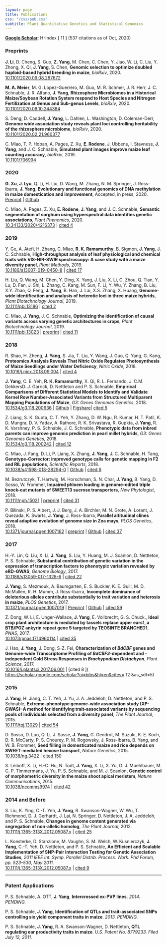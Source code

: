 ```yaml
---
layout: page
title: Publications
css: "/css/pub.css"
subtitle: Plant Quantitative Genetics and Statistical Genomics
---
```





__[Google Scholar](https://scholar.google.com/citations?hl=en&user=2CiKnzkAAAAJ)__: H-Index [ 11 ] (537 citations as of Oct, 2020)  

### Preprints

__J. Li__, D. Cheng, S. Guo, __Z. Yang__, M. Chen, C. Chen, Y. Jiao, W. Li, C. Liu, Y. Zhong, X. Qi, 
__J. Yang__, S. Chen, __Genomic selection to optimize doubled haploid-based hybrid breeding in maize__, _bioRxiv_, 2020.  
[10.1101/2020.09.08.287672](https://www.biorxiv.org/content/10.1101/2020.09.08.287672v1) 


__M. A. Meier__, M. G. Lopez-Guerrero, M. Guo, M. R. Schmer, J. R. Herr, J. C. Schnable, J. R. Alfano, __J. Yang__, __Rhizosphere Microbiomes in a Historical Maize/Soybean Rotation System respond to Host Species and Nitrogen Fertilization at Genus and Sub-genus Levels__, _bioRxiv_, 2020.  
[10.1101/2020.08.10.244384](https://www.biorxiv.org/content/10.1101/2020.08.10.244384v2) 



S. Deng, D. Caddell, __J. Yang__, L. Dahlen, L. Washington, D. Coleman-Derr, __Genome wide association study reveals plant loci controlling heritability of the rhizosphere microbiome__, _bioRxiv_, 2020.  
[10.1101/2020.02.21.960377](https://www.biorxiv.org/content/10.1101/2020.02.21.960377v1) 

C. Miao, T. P. Hoban, A. Pages, Z. Xu, __E. Rodene__, J. Ubbens, I. Stavness, __J. Yang__, and J. C. Schnable, __Simulated plant images improve maize leaf counting accuracy__, _bioRxiv_, 2019.  
[10.1101/706994](https://www.biorxiv.org/content/10.1101/706994v1) 

### 2020

__G. Xu__, __J. Lyu__, Q. Li, H. Liu, D. Wang, M. Zhang, N. M. Springer, J. Ross-Ibarra, __J. Yang__, __Evolutionary and functional genomics of DNA methylation in maize domestication and improvement__, Accepted, in press, 2020.  
[Preprint](https://www.biorxiv.org/content/10.1101/2020.03.13.991117v1) | [Github](https://github.com/jyanglab/msfs_teo)

C. Miao, A. Pages, Z. Xu, __E. Rodene__, __J. Yang__, and J. C. Schnable, __Semantic segmentation of sorghum using hyperspectral data identifies genetic associations__, _Plant Phenomics_, 2020.   
[10.34133/2020/4216373](https://spj.sciencemag.org/plantphenomics/2020/4216373/) | [cited 4](https://scholar.google.com/scholar?oi=bibs&hl=en&cites=6760097769110193603&as_sdt=5)


### 2019

Y. Ge, A. Atefi, H. Zhang, C. Miao, __R. K. Ramamurthy__, B. Sigmon, __J. Yang__, J. C. Schnable, __High-throughput analysis of leaf physiological and chemical traits with VIS-NIR-SWIR spectroscopy: A case study with a maize diversity panel__, _Plant Methods_, 2019.  
[10.1186/s13007-019-0450-8](https://plantmethods.biomedcentral.com/articles/10.1186/s13007-019-0450-8) | [cited 17](https://scholar.google.com/scholar?oi=bibs&hl=en&cites=1137945390019707471&as_sdt=5)


H. Liu, Q. Wang, M. Chen, Y. Ding, X. Yang, J. Liu, X. Li, C. Zhou, Q. Tian, Y. Lu, D. Fan, J. Shi, L. Zhang, C. Kang, M. Sun, F. Li, Y. Wu, Y. Zhang, B. Liu, X.Y. Zhao, Q. Feng, __J. Yang__, B. Han, J. Lai, X.S. Zhang, X. Huang, __Genome-wide identification and analysis of heterotic loci in three maize hybrids__, _Plant Biotechnology Journal_, 2019.  
[10.1111/pbi.13186](https://onlinelibrary.wiley.com/doi/abs/10.1111/pbi.13186) | [cited 2](https://scholar.google.com/scholar?oi=bibs&hl=en&cites=15734942197146441439&as_sdt=5)

C. Miao, __J. Yang__, J. C. Schnable, __Optimizing the identification of causal variants across varying genetic architectures in crops__, _Plant Biotechnology Journal_, 2019.  
[10.1111/pbi.13023](https://onlinelibrary.wiley.com/doi/abs/10.1111/pbi.13023) | [preprint](https://www.biorxiv.org/content/early/2018/04/29/310391) | [cited 11](https://scholar.google.com/scholar?oi=bibs&hl=en&cites=11827249182260357856&as_sdt=5)


### 2018


R. Shao, H. Zheng, __J. Yang__, S. Jia, T. Liu, Y. Wang, J. Guo, Q. Yang, G. Kang, __Proteomics Analysis Reveals That Nitric Oxide Regulates Photosynthesis of Maize Seedlings under Water Deficiency__, _Nitric Oxide_, 2018.  
[10.1016/j.niox.2018.09.004](https://www.sciencedirect.com/science/article/pii/S1089860318300958) | [cited 4](https://scholar.google.com/scholar?oi=bibs&hl=en&cites=2779353440279278968&as_sdt=5)

__J. Yang__, C. E. Yeh, __R. K. Ramamurthy__, X. Qi, R. L. Fernando, J. C.M. DekkersD. J. Garrick, D. Nettleton and P. S. Schnable, __Empirical Comparisons of Different Statistical Models to Identify and Validate Kernel Row Number-Associated Variants from Structured Multiparent Mapping Populations of Maize__, _G3: Genes Genomes Genetics_, 2018.  
[10.1534/g3.118.200636](http://www.g3journal.org/content/early/2018/09/12/g3.118.200636) | [Github](https://github.com/yangjl/KRN-GWAS) | [Figshare](https://figshare.com/articles/mpirical_Comparisons_of_Different_Statistical_Models_to_Identify_and_Validate_Kernel_Row_Number-Associated_Variants_from_Structured_Multiparent_Mapping_Populations_of_Maize/6902144)| [cited 5](https://scholar.google.com/scholar?oi=bibs&hl=en&cites=996399093583901645&as_sdt=5)


Z. Liang, S. K. Gupta, C. T. Yeh, Y. Zhang, D. W. Ngu, R. Kumar, H. T. Patil, K. D. Mungra, D. V. Yadav, A. Rathore, R. K. Srivastava, R. Gupkta, __J. Yang__, R. K. Varshney, P. S. Schnable, J. C. Schnable, __Phenotypic data from inbred parents can improve genomic prediction in pearl millet hybrids__, _G3: Genes Genomes Genetics_, 2018.  
[10.1534/g3.118.200242](http://www.g3journal.org/content/early/2018/05/24/g3.118.200242) | [cited 12](https://scholar.google.com/scholar?oi=bibs&hl=en&cites=6745467722661974167&as_sdt=5)



C. Miao, J. Fang, D. Li, P. Liang, X. Zhang, __J. Yang__, J. C. Schnable, H. Tang, __Genotype-Corrector: improved genotype calls for genetic mapping in F2 and RIL populations__, _Scientific Reports_, 2018.  
[10.1038/s41598-018-28294-0](https://www.nature.com/articles/s41598-018-28294-0) | [Github](https://github.com/freemao/Genotype-Corrector) | [cited 6](https://scholar.google.com/scholar?oi=bibs&hl=en&cites=7931817505751558626&as_sdt=5)

M. Bezrutczyk, T. Hartwig, M. Horschman, S. N. Char, __J. Yang__, B. Yang, D. Sosso, W. Frommer, __Impaired phloem loading in genome-edited triple knock-out mutants of SWEET13 sucrose transporters__, *New Phytologist*, 2018.  
[10.1111/nph.15021](https://nph.onlinelibrary.wiley.com/doi/abs/10.1111/nph.15021) | [preprint](https://www.biorxiv.org/content/early/2017/10/06/197921) | [cited 31](https://scholar.google.com/scholar?oi=bibs&hl=en&cites=9785166453508429204&as_sdt=5)

P. Bilinski, P. S. Albert, J. J. Berg, J. A. Birchler, M. N. Grote, A. Lorant, J. Quezada, K. Swarts, __J. Yang__, J. Ross-Ibarra, __Parallel altitudinal clines reveal adaptive evolution of genome size in Zea mays__, *PLOS Genetics*, 2018.  
[10.1371/journal.pgen.1007162](http://journals.plos.org/plosgenetics/article?id=10.1371/journal.pgen.1007162) | [preprint](https://www.biorxiv.org/content/early/2017/07/13/134528) | [Github](https://github.com/paulbilinski/GenomeSizeAnalysis) | [cited 37](https://scholar.google.com/scholar?oi=bibs&hl=en&cites=6345641206578854017&as_sdt=5)


### 2017

H.-Y. Lin, Q. Liu, X. Li, __J. Yang__, S. Liu, Y. Huang, M. J. Scanlon, D. Nettleton, P. S. Schnable, __Substantial contribution of genetic variation in the expression of transcription factors to phenotypic variation revealed by eRD-GWAS__, *Genome Biology*, 2017.  
[10.1186/s13059-017-1328-6](https://genomebiology.biomedcentral.com/articles/10.1186/s13059-017-1328-6) | [cited 22](https://scholar.google.com/scholar?oi=bibs&hl=en&cites=1407813314092538070&as_sdt=5)

__J. Yang__, S. Mezmouk, A. Baumgarten, E. S. Buckler, K. E. Guill, M. D. McMullen, R. H. Mumm, J. Ross-Ibarra, __Incomplete dominance of deleterious alleles contribute substantially to trait variation and heterosis in maize__, *PLOS Genetics*, 2017.  
[10.1371/journal.pgen.1007019](http://journals.plos.org/plosgenetics/article?id=10.1371/journal.pgen.1007019) | [Preprint](https://www.biorxiv.org/content/early/2017/06/09/086132) | [Github](https://github.com/yangjl/GERP-diallel) | [cited 59](https://scholar.google.com/scholar?oi=bibs&hl=en&cites=10986799122751558384,13365340134675261386&as_sdt=5)

Z. Dong, W. Li, E. Unger-Wallace, __J. Yang__, E. Vollbrecht, G. S. Chuck., __Ideal crop plant architecture is mediated by tassels replace upper ears1, a BTB/POZ ankyrin repeat gene 5 targeted by TEOSINTE BRANCHED1__, *PNAS*, 2017.   
[10.1073/pnas.1714960114](http://www.pnas.org/content/early/2017/09/26/1714960114.short) | [cited 35](https://scholar.google.com/scholar?oi=bibs&hl=en&cites=9931358203166483013&as_sdt=5)

J. Hao, __J. Yang__, J. Dong, S-Z. Fei, __Characterization of *BdCBF* genes and Genome-wide Transcriptome Profiling of *BdCBF3*-dependent and -independent Cold Stress Responses in *Brachypodium Distachyon*__, *Plant Science*, 2017.  
 [10.1016/j.plantsci.2017.06.001](http://www.sciencedirect.com/science/article/pii/S0168945217303862?via%3Dihub)  | [cited  8 ]( https://scholar.google.com/scholar?oi=bibs&hl=en&cites= 12 &as_sdt=5)

### 2015

__J. Yang__, H. Jiang, C. T. Yeh, J. Yu, J. A. Jeddeloh, D. Nettleton, and P. S. Schnable, __Extreme-phenotype genome-wide association study (XP-GWAS): A method for identifying trait-associated variants by sequencing pools of individuals selected from a diversity panel__, _The Plant Journal_, 2015.  
[10.1111/tpj.13029](http://doi.wiley.com/10.1111/tpj.13029) | [cited 54](https://scholar.google.com/scholar?oi=bibs&hl=en&cites=4727081806497409997&as_sdt=5)

D. Sosso, D. Luo, Q. Li, J. Sasse, __J. Yang__, G. Gendrot, M. Suzuki, K. E. Koch, D. R. McCarty, P. S. Chourey, P. M. Rogowsky, J. Ross-Ibarra, B. Yang, and W. B. Frommer, __Seed filling in domesticated maize and rice depends on SWEET-mediated hexose transport__, _Nature Genetics_, 2015.  
[10.1038/ng.3422](http://www.nature.com/ng/journal/v47/n12/full/ng.3422.html) | [cited 150](https://scholar.google.com/scholar?oi=bibs&hl=en&cites=14940779386657346302&as_sdt=5)

S. Leiboff, X. Li, H.-C. Hu, N. Todt, __J. Yang__, X. Li, X. Yu, G. J. Muehlbauer, M. C. P. Timmermans, J. Yu, P. S. Schnable, and M. J. Scanlon, __Genetic control of morphometric diversity in the maize shoot apical meristem__, _Nature Communications_, 2015.  
[10.1038/ncomms9974](http://www.nature.com/ncomms/2015/151120/ncomms9974/full/ncomms9974.html) | [cited 42](https://scholar.google.com/scholar?oi=bibs&hl=en&cites=15673008105270802385&as_sdt=5)


### 2014 and Before

S. Liu, K. Ying, C.-T. Yeh, __J. Yang__, R. Swanson-Wagner, W. Wu, T. Richmond, D. J. Gerhardt, J. Lai, N. Springer, D. Nettleton, J. A. Jeddeloh, and P. S. Schnable, __Changes in genome content generated via segregation of non-allelic homolog__, _The Plant Journal_, 2012.  
[10.1111/j.1365-313X.2012.05087.x](http://onlinelibrary.wiley.com/doi/10.1111/j.1365-313X.2012.05087.x/abstract) | [cited 25](https://scholar.google.com/scholar?oi=bibs&hl=en&cites=12628450597487851072&as_sdt=5)


L. Koesterke, D. Stanzione, M. Vaughn, S. M. Welch, W. Kusnierczyk, __J. Yang__, C.-T. Yeh, D. Nettleton, and P. S. Schnable, __An Efficient and Scalable Implementation of SNP-Pair Interaction Testing for Genetic Association Studies__, *2011 IEEE Int. Symp. Parallel Distrib. Process. Work. Phd Forum, pp. 523–530, May 2011.*  
[10.1111/j.1365-313X.2012.05087.x](http://ieeexplore.ieee.org/document/6008872/?arnumber=6008872) | [cited 9](https://scholar.google.com/scholar?oi=bibs&hl=en&cites=15468679869872245348&as_sdt=5)

------------------------

### Patent Applications

P. S. Schnable, A. OTT, __J. Yang__, __Intercrossed ex-PVP lines__.  *2014. PENDING.*

P. S. Schnable, __J. Yang__, __Identification of QTLs and trait-associated SNPs controlling six yield component traits in maize__. *2013. PENDING.*

P. S. Schnable, __J. Yang__, R. A. Swanson-Wagner, D. Nettleton, __QTL regulating ear productivity traits in maize__. *U.S. Patent No. 8779233. Filed July 12, 2011.*




